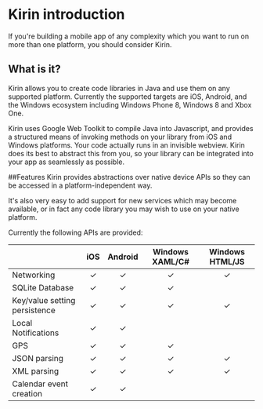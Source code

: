 # Kirin introduction

If you're building a mobile app of any complexity which you want to run on more than one
platform, you should consider Kirin.

## What is it?

Kirin allows you to create code libraries in Java and use them on any supported platform.
Currently the supported targets are iOS, Android, and the Windows ecosystem including Windows Phone 8, Windows 8 and Xbox One.

Kirin uses Google Web Toolkit to compile Java into Javascript, and provides a structured means of invoking
methods on your library from iOS and Windows platforms.  Your code actually runs in an
invisible webview.  Kirin does its best to abstract this from you, so your library 
can be integrated into your app as seamlessly as possible. 

##Features
Kirin provides abstractions over native device APIs so they can be accessed in a platform-independent way.  

It's also very easy to add support for new services which may become available, or in fact any code library you may wish to use on your native platform.

Currently the following APIs are provided: 

| | iOS | Android | Windows XAML/C# | Windows HTML/JS |
|---|:---:|:---:|:---:|:---:|
|Networking |✓|✓|✓|✓|
|SQLite Database |✓|✓|✓||
|Key/value setting persistence |✓|✓|✓|✓|
|Local Notifications |✓|✓|||
|GPS |✓|✓|✓||
|JSON parsing |✓|✓|✓|✓|
|XML parsing |✓|✓|✓|✓|
|Calendar event creation |✓|✓|||


